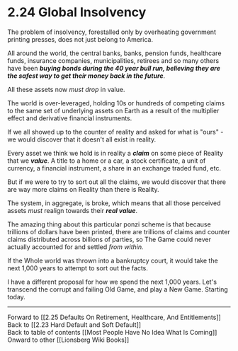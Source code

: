 # 2.24 Global Insolvency

The problem of insolvency, forestalled only by overheating government printing presses, does not just belong to America. 

All around the world, the central banks, banks, pension funds, healthcare funds, insurance companies, municipalities, retirees and so many others have been ***buying bonds during the 40 year bull run, believing they are the safest way to get their money back in the future***. 

All these assets now *must drop* in value. 

The world is over-leveraged, holding 10s or hundreds of competing claims to the same set of underlying assets on Earth as a result of the multiplier effect and derivative financial instruments. 

If we all showed up to the counter of reality and asked for what is "ours" - we would discover that it doesn't all exist in reality. 

Every asset we think we hold is in reality a ***claim*** on some piece of Reality that we ***value***. A title to a home or a car, a stock certificate, a unit of currency, a financial instrument, a share in an exchange traded fund, etc. 

But if we were to try to sort out all the claims, we would discover that there are way more claims on Reality than there is Reality.

The system, in aggregate, is broke, which means that all those perceived assets *must* realign towards their ***real value***.

The amazing thing about this particular ponzi scheme is that because trillions of dollars have been printed, there are trillions of claims and counter claims distributed across billions of parties, so The Game could never actually accounted for and settled *from within.*

If the Whole world was thrown into a bankruptcy court, it would take the next 1,000 years to attempt to sort out the facts. 

I have a different proposal for how we spend the next 1,000 years. Let's transcend the corrupt and failing Old Game, and play a New Game. Starting today. 

___

Forward to [[2.25 Defaults On Retirement, Healthcare, And Entitlements]]  
Back to [[2.23 Hard Default and Soft Default]]   
Back to table of contents [[Most People Have No Idea What Is Coming]]   
Onward to other [[Lionsberg Wiki Books]]  



